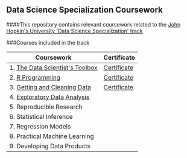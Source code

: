 ## Data Science Specialization Coursework

####This repository contains relevant coursework related to the [John Hopkin's University 'Data Science Specialization' track](https://www.coursera.org/specialization/jhudatascience/1?utm_medium=courseDescripBottomi)

###Courses included in the track


Coursework | Certificate
---------- | -----------
1. [The Data Scientist's Toolbox](https://github.com/rrgayhart/datasciencecoursera/tree/master/toolboxcourse)|  [Certificate](https://github.com/rrgayhart/datasciencecoursera/blob/master/certificates/TheDataScientistsToolboxCertificate.pdf)
2. [R Programming](https://github.com/rrgayhart/datasciencecoursera/tree/master/rcourse)|  [Certificate](https://github.com/rrgayhart/datasciencecoursera/blob/master/certificates/RProgrammingCertificate.pdf)
3. [Getting and Cleaning Data](https://github.com/rrgayhart/datasciencecoursera/tree/master/getdatacourse) | [Certificate](https://github.com/rrgayhart/datasciencecoursera/blob/master/certificates/GettingandCleaningDataCertificate.pdf)
4. [Exploratory Data Analysis](https://github.com/rrgayhart/datasciencecoursera/tree/master/exdatacourse) | 
5. Reproducible Research | 
6. Statistical Inference | 
7. Regression Models | 
8. Practical Machine Learning | 
9. Developing Data Products | 

